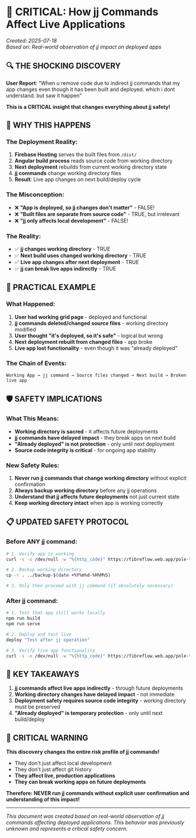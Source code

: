 # 🚨 CRITICAL: How jj Commands Affect Live Applications

*Created: 2025-07-18*  
*Based on: Real-world observation of jj impact on deployed apps*

## 🔍 **THE SHOCKING DISCOVERY**

**User Report**: "When u remove code due to indirect jj commands that my app changes even though it has been built and deployed. which i dont understand. but saw it happen"

**This is a CRITICAL insight that changes everything about jj safety!**

## 🚨 **WHY THIS HAPPENS**

### The Deployment Reality:
1. **Firebase Hosting** serves the built files from `/dist/`
2. **Angular build process** reads source code from working directory
3. **Next deployment** rebuilds from current working directory state
4. **jj commands** change working directory files
5. **Result**: Live app changes on next build/deploy cycle

### The Misconception:
- ❌ **"App is deployed, so jj changes don't matter"** - FALSE!
- ❌ **"Built files are separate from source code"** - TRUE, but irrelevant
- ❌ **"jj only affects local development"** - FALSE!

### The Reality:
- ✅ **jj changes working directory** - TRUE
- ✅ **Next build uses changed working directory** - TRUE  
- ✅ **Live app changes after next deployment** - TRUE
- ✅ **jj can break live apps indirectly** - TRUE

## 🎯 **PRACTICAL EXAMPLE**

### What Happened:
1. **User had working grid page** - deployed and functional
2. **jj commands deleted/changed source files** - working directory modified
3. **User thought "it's deployed, so it's safe"** - logical but wrong
4. **Next deployment rebuilt from changed files** - app broke
5. **Live app lost functionality** - even though it was "already deployed"

### The Chain of Events:
```
Working App → jj command → Source files changed → Next build → Broken live app
```

## 🛡️ **SAFETY IMPLICATIONS**

### What This Means:
- **Working directory is sacred** - it affects future deployments
- **jj commands have delayed impact** - they break apps on next build
- **"Already deployed" is not protection** - only until next deployment
- **Source code integrity is critical** - for ongoing app stability

### New Safety Rules:
1. **Never run jj commands that change working directory** without explicit confirmation
2. **Always backup working directory** before any jj operations
3. **Understand that jj affects future deployments** not just current state
4. **Keep working directory intact** when app is working correctly

## 📋 **UPDATED SAFETY PROTOCOL**

### Before ANY jj command:
```bash
# 1. Verify app is working
curl -s -o /dev/null -w "%{http_code}" https://fibreflow.web.app/pole-tracker/grid

# 2. Backup working directory
cp -r . ../backup-$(date +%Y%m%d-%H%M%S)

# 3. Only then proceed with jj command (if absolutely necessary)
```

### After jj command:
```bash
# 1. Test that app still works locally
npm run build
npm run serve

# 2. Deploy and test live
deploy "Test after jj operation"

# 3. Verify live app functionality
curl -s -o /dev/null -w "%{http_code}" https://fibreflow.web.app/pole-tracker/grid
```

## 🎯 **KEY TAKEAWAYS**

1. **jj commands affect live apps indirectly** - through future deployments
2. **Working directory changes have delayed impact** - not immediate
3. **Deployment safety requires source code integrity** - working directory must be preserved
4. **"Already deployed" is temporary protection** - only until next build/deploy

## 🚨 **CRITICAL WARNING**

**This discovery changes the entire risk profile of jj commands!**

- They don't just affect local development
- They don't just affect git history  
- **They affect live, production applications**
- **They can break working apps on future deployments**

**Therefore: NEVER run jj commands without explicit user confirmation and understanding of this impact!**

---

*This document was created based on real-world observation of jj commands affecting deployed applications. This behavior was previously unknown and represents a critical safety concern.*